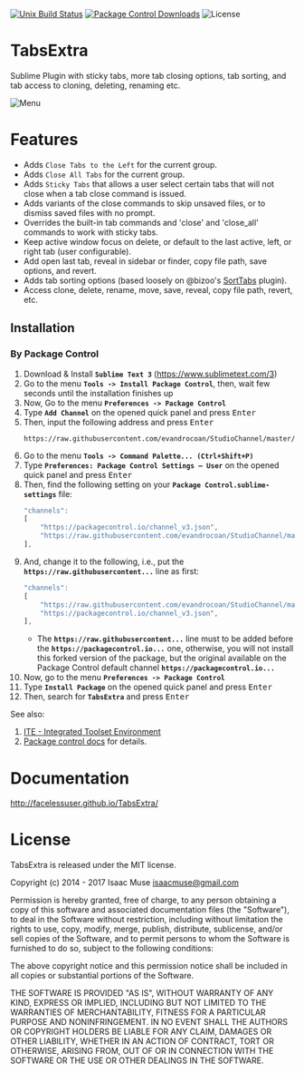 [![Unix Build Status][travis-image]][travis-link]
[![Package Control Downloads][pc-image]][pc-link]
![License][license-image]
# TabsExtra

Sublime Plugin with sticky tabs, more tab closing options, tab sorting, and tab access to cloning, deleting, renaming etc.

![Menu](docs/src/markdown/images/Menu.png)

# Features

- Adds `Close Tabs to the Left` for the current group.
- Adds `Close All Tabs` for the current group.
- Adds `Sticky Tabs` that allows a user select certain tabs that will not close when a tab close command is issued.
- Adds variants of the close commands to skip unsaved files, or to dismiss saved files with no prompt.
- Overrides the built-in tab commands and 'close' and 'close_all' commands to work with sticky tabs.
- Keep active window focus on delete, or default to the last active, left, or right tab (user configurable).
- Add open last tab, reveal in sidebar or finder, copy file path, save options, and revert.
- Adds tab sorting options (based loosely on @bizoo's [SortTabs](https://github.com/bizoo/SortTabs) plugin).
- Access clone, delete, rename, move, save, reveal, copy file path, revert, etc.


## Installation

### By Package Control

1. Download & Install **`Sublime Text 3`** (https://www.sublimetext.com/3)
1. Go to the menu **`Tools -> Install Package Control`**, then,
    wait few seconds until the installation finishes up
1. Now,
    Go to the menu **`Preferences -> Package Control`**
1. Type **`Add Channel`** on the opened quick panel and press <kbd>Enter</kbd>
1. Then,
    input the following address and press <kbd>Enter</kbd>
    ```
    https://raw.githubusercontent.com/evandrocoan/StudioChannel/master/channel.json
    ```
1. Go to the menu **`Tools -> Command Palette...
    (Ctrl+Shift+P)`**
1. Type **`Preferences:
    Package Control Settings – User`** on the opened quick panel and press <kbd>Enter</kbd>
1. Then,
    find the following setting on your **`Package Control.sublime-settings`** file:
    ```js
    "channels":
    [
        "https://packagecontrol.io/channel_v3.json",
        "https://raw.githubusercontent.com/evandrocoan/StudioChannel/master/channel.json",
    ],
    ```
1. And,
    change it to the following, i.e.,
    put the **`https://raw.githubusercontent...`** line as first:
    ```js
    "channels":
    [
        "https://raw.githubusercontent.com/evandrocoan/StudioChannel/master/channel.json",
        "https://packagecontrol.io/channel_v3.json",
    ],
    ```
    * The **`https://raw.githubusercontent...`** line must to be added before the **`https://packagecontrol.io...`** one, otherwise,
      you will not install this forked version of the package,
      but the original available on the Package Control default channel **`https://packagecontrol.io...`**
1. Now,
    go to the menu **`Preferences -> Package Control`**
1. Type **`Install Package`** on the opened quick panel and press <kbd>Enter</kbd>
1. Then,
    search for **`TabsExtra`** and press <kbd>Enter</kbd>

See also:

1. [ITE - Integrated Toolset Environment](https://github.com/evandrocoan/ITE)
1. [Package control docs](https://packagecontrol.io/docs/usage) for details.


# Documentation

http://facelessuser.github.io/TabsExtra/

# License

TabsExtra is released under the MIT license.

Copyright (c) 2014 - 2017 Isaac Muse <isaacmuse@gmail.com>

Permission is hereby granted, free of charge, to any person obtaining a copy of this software and associated documentation files (the "Software"), to deal in the Software without restriction, including without limitation the rights to use, copy, modify, merge, publish, distribute, sublicense, and/or sell copies of the Software, and to permit persons to whom the Software is furnished to do so, subject to the following conditions:

The above copyright notice and this permission notice shall be included in all copies or substantial portions of the Software.

THE SOFTWARE IS PROVIDED "AS IS", WITHOUT WARRANTY OF ANY KIND, EXPRESS OR IMPLIED, INCLUDING BUT NOT LIMITED TO THE WARRANTIES OF MERCHANTABILITY, FITNESS FOR A PARTICULAR PURPOSE AND NONINFRINGEMENT. IN NO EVENT SHALL THE AUTHORS OR COPYRIGHT HOLDERS BE LIABLE FOR ANY CLAIM, DAMAGES OR OTHER LIABILITY, WHETHER IN AN ACTION OF CONTRACT, TORT OR OTHERWISE, ARISING FROM, OUT OF OR IN CONNECTION WITH THE SOFTWARE OR THE USE OR OTHER DEALINGS IN THE SOFTWARE.

[travis-image]: https://img.shields.io/travis/facelessuser/TabsExtra/master.svg
[travis-link]: https://travis-ci.org/facelessuser/TabsExtra
[pc-image]: https://img.shields.io/packagecontrol/dt/TabsExtra.svg
[pc-link]: https://packagecontrol.io/packages/TabsExtra
[license-image]: https://img.shields.io/badge/license-MIT-blue.svg
